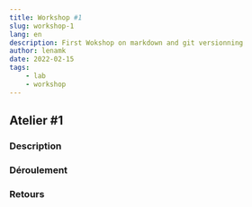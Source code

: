 ```yaml
---
title: Workshop #1
slug: workshop-1
lang: en
description: First Wokshop on markdown and git versionning
author: lenamk
date: 2022-02-15
tags: 
    - lab
    - workshop
---
```


## Atelier #1



### Description 







### Déroulement







### Retours



